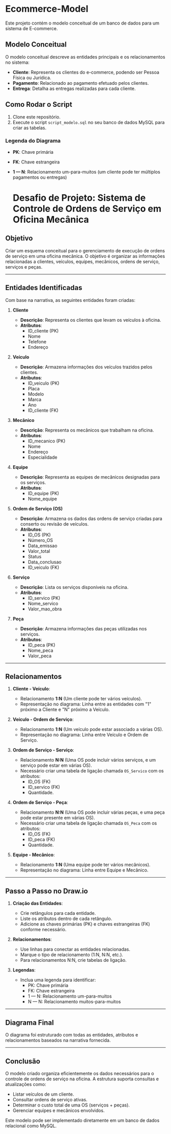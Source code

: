 # Ecommerce-Model

Este projeto contém o modelo conceitual de um banco de dados para um sistema de E-commerce.

## Modelo Conceitual

O modelo conceitual descreve as entidades principais e os relacionamentos no sistema:

- **Cliente**: Representa os clientes do e-commerce, podendo ser Pessoa Física ou Jurídica.
- **Pagamento**: Relacionado ao pagamento efetuado pelos clientes.
- **Entrega**: Detalha as entregas realizadas para cada cliente.

## Como Rodar o Script

1. Clone este repositório.
2. Execute o script `script_modelo.sql` no seu banco de dados MySQL para criar as tabelas.


### Legenda do Diagrama

- **PK**: Chave primária
- **FK**: Chave estrangeira
- **1 — N**: Relacionamento um-para-muitos (um cliente pode ter múltiplos pagamentos ou entregas)

  # Desafio de Projeto: Sistema de Controle de Ordens de Serviço em Oficina Mecânica

## Objetivo
Criar um esquema conceitual para o gerenciamento de execução de ordens de serviço em uma oficina mecânica. O objetivo é organizar as informações relacionadas a clientes, veículos, equipes, mecânicos, ordens de serviço, serviços e peças.

---

## Entidades Identificadas
Com base na narrativa, as seguintes entidades foram criadas:

1. **Cliente**
   - **Descrição**: Representa os clientes que levam os veículos à oficina.
   - **Atributos**:
     - ID_cliente (PK)
     - Nome
     - Telefone
     - Endereço

2. **Veículo**
   - **Descrição**: Armazena informações dos veículos trazidos pelos clientes.
   - **Atributos**:
     - ID_veiculo (PK)
     - Placa
     - Modelo
     - Marca
     - Ano
     - ID_cliente (FK)

3. **Mecânico**
   - **Descrição**: Representa os mecânicos que trabalham na oficina.
   - **Atributos**:
     - ID_mecanico (PK)
     - Nome
     - Endereço
     - Especialidade

4. **Equipe**
   - **Descrição**: Representa as equipes de mecânicos designadas para os serviços.
   - **Atributos**:
     - ID_equipe (PK)
     - Nome_equipe

5. **Ordem de Serviço (OS)**
   - **Descrição**: Armazena os dados das ordens de serviço criadas para conserto ou revisão de veículos.
   - **Atributos**:
     - ID_OS (PK)
     - Número_OS
     - Data_emissao
     - Valor_total
     - Status
     - Data_conclusao
     - ID_veiculo (FK)

6. **Serviço**
   - **Descrição**: Lista os serviços disponíveis na oficina.
   - **Atributos**:
     - ID_servico (PK)
     - Nome_servico
     - Valor_mao_obra

7. **Peça**
   - **Descrição**: Armazena informações das peças utilizadas nos serviços.
   - **Atributos**:
     - ID_peca (PK)
     - Nome_peca
     - Valor_peca

---

## Relacionamentos

1. **Cliente - Veículo**:
   - Relacionamento **1:N** (Um cliente pode ter vários veículos).
   - Representação no diagrama: Linha entre as entidades com "1" próximo a Cliente e "N" próximo a Veículo.

2. **Veículo - Ordem de Serviço**:
   - Relacionamento **1:N** (Um veículo pode estar associado a várias OS).
   - Representação no diagrama: Linha entre Veículo e Ordem de Serviço.

3. **Ordem de Serviço - Serviço**:
   - Relacionamento **N:N** (Uma OS pode incluir vários serviços, e um serviço pode estar em várias OS).
   - Necessário criar uma tabela de ligação chamada `OS_Servico` com os atributos:
     - ID_OS (FK)
     - ID_servico (FK)
     - Quantidade.

4. **Ordem de Serviço - Peça**:
   - Relacionamento **N:N** (Uma OS pode incluir várias peças, e uma peça pode estar presente em várias OS).
   - Necessário criar uma tabela de ligação chamada `OS_Peca` com os atributos:
     - ID_OS (FK)
     - ID_peca (FK)
     - Quantidade.

5. **Equipe - Mecânico**:
   - Relacionamento **1:N** (Uma equipe pode ter vários mecânicos).
   - Representação no diagrama: Linha entre Equipe e Mecânico.

---

## Passo a Passo no Draw.io

1. **Criação das Entidades**:
   - Crie retângulos para cada entidade.
   - Liste os atributos dentro de cada retângulo.
   - Adicione as chaves primárias (PK) e chaves estrangeiras (FK) conforme necessário.

2. **Relacionamentos**:
   - Use linhas para conectar as entidades relacionadas.
   - Marque o tipo de relacionamento (1:N, N:N, etc.).
   - Para relacionamentos N:N, crie tabelas de ligação.

3. **Legendas**:
   - Inclua uma legenda para identificar:
     - PK: Chave primária
     - FK: Chave estrangeira
     - 1 — N: Relacionamento um-para-muitos
     - N — N: Relacionamento muitos-para-muitos

---

## Diagrama Final
O diagrama foi estruturado com todas as entidades, atributos e relacionamentos baseados na narrativa fornecida. 

---

## Conclusão
O modelo criado organiza eficientemente os dados necessários para o controle de ordens de serviço na oficina. A estrutura suporta consultas e atualizações como:
- Listar veículos de um cliente.
- Consultar ordens de serviço ativas.
- Determinar o custo total de uma OS (serviços + peças).
- Gerenciar equipes e mecânicos envolvidos.

Este modelo pode ser implementado diretamente em um banco de dados relacional como MySQL.

